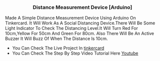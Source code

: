 <h3 align="center" >Distance Measurement Device [Arduino] </h1>

Made A Simple Distance Measurement Device Using Arduino On Tinkercard. It Will Work As A Social Distancing Device.There Will Be Some Light Indicator To Check The Distancing Level.It Will Turn Red For 10cm,Yellow For 50cm And Green For 80cm. Also There Will Be An Active Buzzer It Will Buzz Of When The Distance Is 10cm.

- You Can Check The Live Project In [tinkercard](https://www.tinkercad.com/things/5hJiGH0OL2H)
- You Can Check The Step By Step Video Tutorial Here [Youtube](https://www.youtube.com/watch?v=OUDxEoaUmBI)

